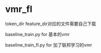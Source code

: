 # vmr_fl
token_dir feature_dir对应的文件需要自己下载

baseline_train.py for 基本的vmr

baseline_train_fl.py for 加了联邦学习的vmr
